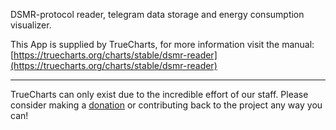 DSMR-protocol reader, telegram data storage and energy consumption visualizer.

This App is supplied by TrueCharts, for more information visit the manual: [https://truecharts.org/charts/stable/dsmr-reader](https://truecharts.org/charts/stable/dsmr-reader)

---

TrueCharts can only exist due to the incredible effort of our staff.
Please consider making a [donation](https://truecharts.org/about/sponsor) or contributing back to the project any way you can!
